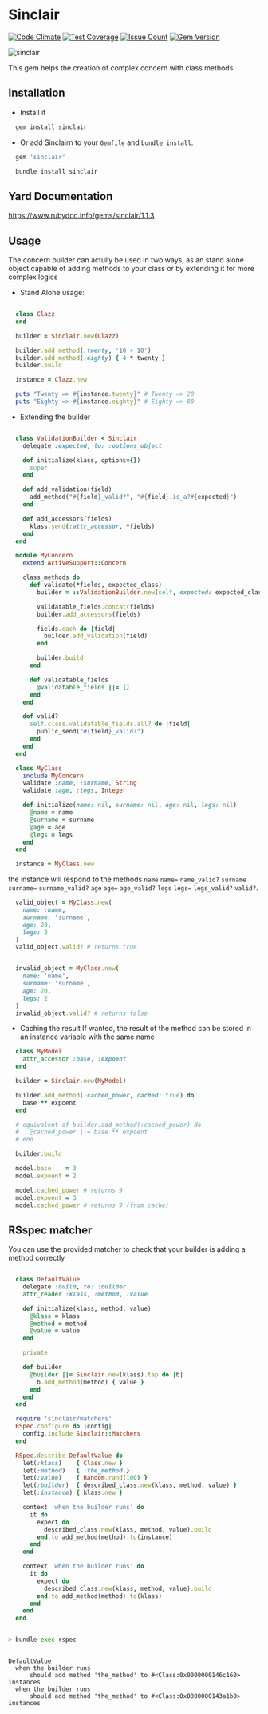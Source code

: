 Sinclair
========
[![Code Climate](https://codeclimate.com/github/darthjee/sinclair/badges/gpa.svg)](https://codeclimate.com/github/darthjee/sinclair)
[![Test Coverage](https://codeclimate.com/github/darthjee/sinclair/badges/coverage.svg)](https://codeclimate.com/github/darthjee/sinclair/coverage)
[![Issue Count](https://codeclimate.com/github/darthjee/sinclair/badges/issue_count.svg)](https://codeclimate.com/github/darthjee/sinclair)
[![Gem Version](https://badge.fury.io/rb/sinclair.svg)](https://badge.fury.io/rb/sinclair)


![sinclair](https://raw.githubusercontent.com/darthjee/sinclair/master/sinclair.jpg)

This gem helps the creation of complex concern with class methods

Installation
---------------
  - Install it

```ruby
  gem install sinclair
```

  - Or add Sinclairn to your `Gemfile` and `bundle install`:

```ruby
  gem 'sinclair'
```

```bash
  bundle install sinclair
```

Yard Documentation
-------------------
https://www.rubydoc.info/gems/sinclair/1.1.3

Usage
---------------
The concern builder can actully be used in two ways, as an stand alone object capable of
adding methods to your class or by extending it for more complex logics

 - Stand Alone usage:

```ruby

  class Clazz
  end

  builder = Sinclair.new(Clazz)

  builder.add_method(:twenty, '10 + 10')
  builder.add_method(:eighty) { 4 * twenty }
  builder.build

  instance = Clazz.new

  puts "Twenty => #{instance.twenty}" # Twenty => 20
  puts "Eighty => #{instance.eighty}" # Eighty => 80
```

 - Extending the builder

```ruby

  class ValidationBuilder < Sinclair
    delegate :expected, to: :options_object

    def initialize(klass, options={})
      super
    end

    def add_validation(field)
      add_method("#{field}_valid?", "#{field}.is_a?#{expected}")
    end

    def add_accessors(fields)
      klass.send(:attr_accessor, *fields)
    end
  end

  module MyConcern
    extend ActiveSupport::Concern

    class_methods do
      def validate(*fields, expected_class)
        builder = ::ValidationBuilder.new(self, expected: expected_class)

        validatable_fields.concat(fields)
        builder.add_accessors(fields)

        fields.each do |field|
          builder.add_validation(field)
        end

        builder.build
      end

      def validatable_fields
        @validatable_fields ||= []
      end
    end

    def valid?
      self.class.validatable_fields.all? do |field|
        public_send("#{field}_valid?")
      end
    end
  end

  class MyClass
    include MyConcern
    validate :name, :surname, String
    validate :age, :legs, Integer

    def initialize(name: nil, surname: nil, age: nil, legs: nil)
      @name = name
      @surname = surname
      @age = age
      @legs = legs
    end
  end

  instance = MyClass.new
```

  the instance will respond to the methods
  ```name``` ```name=``` ```name_valid?```
  ```surname``` ```surname=``` ```surname_valid?```
  ```age``` ```age=``` ```age_valid?```
  ```legs``` ```legs=``` ```legs_valid?```
  ```valid?```.

```ruby
  valid_object = MyClass.new(
    name: :name,
    surname: 'surname',
    age: 20,
    legs: 2
  )
  valid_object.valid? # returns true
```

```ruby

  invalid_object = MyClass.new(
    name: 'name',
    surname: 'surname',
    age: 20,
    legs: 2
  )
  invalid_object.valid? # returns false
```

  - Caching the result
    If wanted, the result of the method can be stored in an
    instance variable with the same name

```ruby
  class MyModel
    attr_accessor :base, :expoent
  end

  builder = Sinclair.new(MyModel)

  builder.add_method(:cached_power, cached: true) do
    base ** expoent
  end

  # equivalent of builder.add_method(:cached_power) do
  #   @cached_power ||= base ** expoent
  # end

  builder.build

  model.base    = 3
  model.expoent = 2

  model.cached_power # returns 9
  model.expoent = 3
  model.cached_power # returns 9 (from cache)
```

RSspec matcher
---------------

You can use the provided matcher to check that your builder is adding a method correctly

```ruby

  class DefaultValue
    delegate :build, to: :builder
    attr_reader :klass, :method, :value

    def initialize(klass, method, value)
      @klass = klass
      @method = method
      @value = value
    end

    private

    def builder
      @builder ||= Sinclair.new(klass).tap do |b|
        b.add_method(method) { value }
      end
    end
  end

  require 'sinclair/matchers'
  RSpec.configure do |config|
    config.include Sinclair::Matchers
  end

  RSpec.describe DefaultValue do
    let(:klass)    { Class.new }
    let(:method)   { :the_method }
    let(:value)    { Random.rand(100) }
    let(:builder)  { described_class.new(klass, method, value) }
    let(:instance) { klass.new }

    context 'when the builder runs' do
      it do
        expect do
          described_class.new(klass, method, value).build
        end.to add_method(method).to(instance)
      end
    end

    context 'when the builder runs' do
      it do
        expect do
          described_class.new(klass, method, value).build
        end.to add_method(method).to(klass)
      end
    end
  end
```

```bash

> bundle exec rspec
```

```string

DefaultValue
  when the builder runs
      should add method 'the_method' to #<Class:0x0000000146c160> instances
  when the builder runs
      should add method 'the_method' to #<Class:0x0000000143a1b0> instances

```
